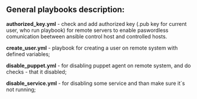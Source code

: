 ## General playbooks description:

**authorized_key.yml** - check and add authorized key (.pub key for current user, who run playbook) for remote servers to enable paswordless comunication beetween ansible control host and controlled hosts.

**create_user.yml** - playbook for creating a user on remote system with defined variables;

**disable_puppet.yml** - for disabling puppet agent on remote system, and do checks - that it disabled;

**disable_service.yml** - for disabling some service and than make sure it`s not running;

